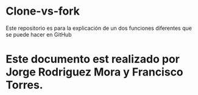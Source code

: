 # Clone-vs-fork
Este repositorio es para la explicación de un dos funciones diferentes que se puede hacer en GitHub
# Este documento est realizado por Jorge Rodriguez Mora y Francisco Torres.
